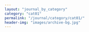 ```yaml
---
layout: "journal_by_category"
category: "cat01"
permalink: "/journal/category/cat01/"
header-img: "images/archive-bg.jpg"
---
```

